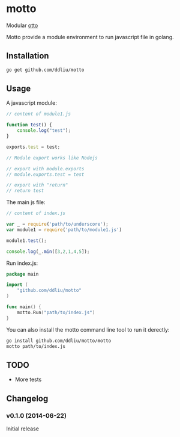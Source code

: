 # motto

Modular [otto](https://github.com/robertkrimen/otto)

Motto provide a module environment to run javascript file in golang.

## Installation

```bash
go get github.com/ddliu/motto
```

## Usage

A javascript module:

```js
// content of module1.js

function test() {
    console.log("test");
}

exports.test = test;

// Module export works like Nodejs

// export with module.exports
// module.exports.test = test

// export with "return"
// return test
```

The main js file:

```js
// content of index.js

var _ = require('path/to/underscore');
var module1 = require('path/to/module1.js')

module1.test();

console.log(_.min([3,2,1,4,5]);
```

Run index.js:

```go
package main

import (
    "github.com/ddliu/motto"
)

func main() {
    motto.Run("path/to/index.js")
}
```

You can also install the motto command line tool to run it derectly:

```bash
go install github.com/ddliu/motto/motto
motto path/to/index.js
```

## TODO

- More tests

## Changelog

### v0.1.0 (2014-06-22)

Initial release